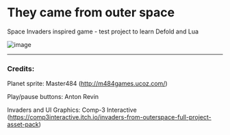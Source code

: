# They came from outer space

Space Invaders inspired game - test project to learn Defold and Lua

![image](https://github.com/spyros1973/theycamefromouterspace/assets/1493552/181b7f15-ad01-41c8-93b5-91d7d7435c94)

---
### Credits:

Planet sprite:
Master484  (http://m484games.ucoz.com/)

Play/pause buttons:
Anton Revin

Invaders and UI Graphics:
Comp-3 Interactive (https://comp3interactive.itch.io/invaders-from-outerspace-full-project-asset-pack)
